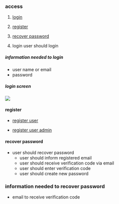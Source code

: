 ### access

1. [login](#login)

2. [register](#register)

3. [recover password](#recover-password)


1. login
user should login

##### information needed to login
* user name or email
* password

##### login screen
<img src="https://user-images.githubusercontent.com/42984807/58274708-cb752180-7d69-11e9-9a48-ca0af9f56de0.png">

#### register

* [register user](https://github.com/tegcommerce/tegcommerce-requirement/blob/master/page/register-user.md)

* [register user admin](https://github.com/tegcommerce/tegcommerce-requirement/blob/master/page/register-user-admin.md)

#### recover password

* user should recover password
  * user should inform registered email
  * user should receive verification code via email
  * user should enter verification code
  * user should create new password

### information needed to recover password
* email to receive verification code
